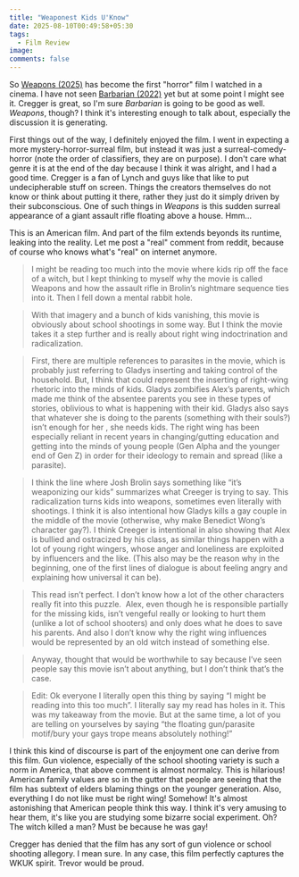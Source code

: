 ```yaml
---
title: "Weaponest Kids U'Know"
date: 2025-08-10T00:49:58+05:30
tags:
  - Film Review
image:
comments: false
---
```


So [Weapons (2025)](https://en.wikipedia.org/wiki/Weapons_(2025_film)) has become the first "horror" film I watched in a cinema. I have not seen [Barbarian (2022)](https://en.wikipedia.org/wiki/Barbarian_(2022_film)) yet but at some point I might see it. Cregger is great, so I'm sure _Barbarian_ is going to be good as well. _Weapons_, though? I think it's interesting enough to talk about, especially the discussion it is generating. 

First things out of the way, I definitely enjoyed the film. I went in expecting a more mystery-horror-surreal film, but instead it was just a surreal-comedy-horror (note the order of classifiers, they are on purpose). I don't care what genre it is at the end of the day because I think it was alright, and I had a good time. Cregger is a fan of Lynch and guys like that like to put undecipherable stuff on screen. Things the creators themselves do not know or think about putting it there, rather they just do it simply driven by their subconscious. One of such things in _Weapons_ is this sudden surreal appearance of a giant assault rifle floating above a house. Hmm… 

This is an American film. And part of the film extends beyonds its runtime, leaking into the reality. Let me post a "real" comment from reddit, because of course who knows what's "real" on internet anymore.

>I might be reading too much into the movie where kids rip off the face of a witch, but I kept thinking to myself why the movie is called Weapons and how the assault rifle in Brolin’s nightmare sequence ties into it. Then I fell down a mental rabbit hole.

>With that imagery and a bunch of kids vanishing, this movie is obviously about school shootings in some way. But I think the movie takes it a step further and is really about right wing indoctrination and radicalization. 

>First, there are multiple references to parasites in the movie, which is probably just referring to Gladys inserting and taking control of the household. But, I think that could represent the inserting of right-wing rhetoric into the minds of kids. Gladys zombifies Alex’s parents, which made me think of the absentee parents you see in these types of stories, oblivious to what is happening with their kid. Gladys also says that whatever she is doing to the parents (something with their souls?) isn’t enough for her , she needs kids. The right wing has been especially reliant in recent years in changing/gutting education and getting into the minds of young people (Gen Alpha and the younger end of Gen Z) in order for their ideology to remain and spread (like a parasite).

>I think the line where Josh Brolin says something like “it’s weaponizing our kids” summarizes what Creeger is trying to say. This radicalization turns kids into weapons, sometimes even literally with shootings. I think it is also intentional how Gladys kills a gay couple in the middle of the movie (otherwise, why make Benedict Wong’s character gay?). I think Creeger is intentional in also showing that Alex is bullied and ostracized by his class, as similar things happen with a lot of young right wingers, whose anger and loneliness are exploited by influencers and the like. (This also may be the reason why in the beginning, one of the first lines of dialogue is about feeling angry and explaining how universal it can be).

>This read isn’t perfect. I don’t know how a lot of the other characters really fit into this puzzle.  Alex, even though he is responsible partially for the missing kids, isn’t vengeful really or looking to hurt them (unlike a lot of school shooters) and only does what he does to save his parents. And also I don’t know why the right wing influences would be represented by an old witch instead of something else.

>Anyway, thought that would be worthwhile to say because I’ve seen people say this movie isn’t about anything, but I don’t think that’s the case.

>Edit: Ok everyone I literally open this thing by saying “I might be reading into this too much”. I literally say my read has holes in it. This was my takeaway from the movie. But at the same time, a lot of you are telling on yourselves by saying “the floating gun/parasite motif/bury your gays trope means absolutely nothing!”

I think this kind of discourse is part of the enjoyment one can derive from this film. Gun violence, especially of the school shooting variety is such a norm in America, that above comment is almost normalcy. This is hilarious! American family values are so in the gutter that people are seeing that the film has subtext of elders blaming things on the younger generation. Also, everything I do not like must be right wing! Somehow! It's almost astonishing that American people think this way. I think it's very amusing to hear them, it's like you are studying some bizarre social experiment. Oh? The witch killed a man? Must be because he was gay! 

Cregger has denied that the film has any sort of gun violence or school shooting allegory. I mean sure. In any case, this film perfectly captures the WKUK spirit. Trevor would be proud.


